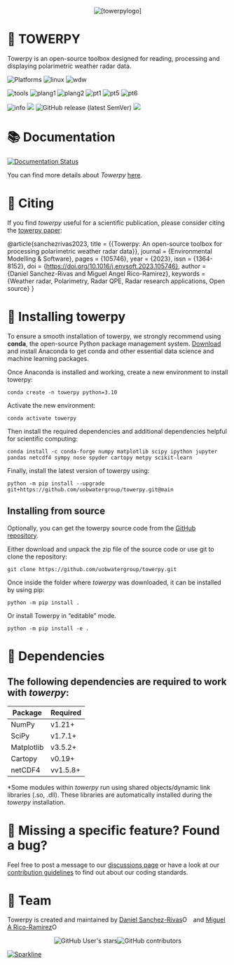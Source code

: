 <p align="center">
  <img src="https://github.com/uobwatergroup/towerpy/blob/main/towerpy/towerpy_logosd.png?raw=true" alt="[towerpylogo]"/>
</p>

# :satellite: TOWERPY
Towerpy is an open-source toolbox designed for reading, processing and displaying polarimetric weather radar data.

<p align="left">
  <img alt="Platforms" src="https://img.shields.io/badge/ =&nbsp&nbsp OS &nbsp&nbsp&nbsp;=-critical?style=for-the-badge" />
  <img alt="linux" src="https://img.shields.io/badge/Linux-FCC624?style=for-the-badge&logo=linux&logoColor=black"/>
  <img alt="wdw" src="https://img.shields.io/badge/Windows-0078D6?style=for-the-badge&logo=windows&logoColor=white"/>
</p>
<p align="left">
  <img alt="tools" src="https://img.shields.io/badge/= Tools =-critical?style=for-the-badge" />
  <img alt="plang1" src="https://img.shields.io/badge/Python-3776AB?style=for-the-badge&logo=python&logoColor=white"/>
  <img alt="plang2" src="https://img.shields.io/badge/C-00599C?style=for-the-badge&logo=c&logoColor=white"/>
  <img alt="pt1" src="https://img.shields.io/badge/conda-342B029.svg?&style=for-the-badge&logo=anaconda&logoColor=white"/> 
  <img alt="pt5" src="https://img.shields.io/badge/Numpy-777BB4?style=for-the-badge&logo=numpy&logoColor=white"/>
  <img alt="pt6" src="https://img.shields.io/badge/SciPy-654FF0?style=for-the-badge&logo=SciPy&logoColor=white"/>
</p>
<p align="left">
  <img alt="info" src="https://img.shields.io/badge/=&nbsp Info &nbsp;=-critical?style=for-the-badge"/>
  <a href="https://github.com/uobwatergroup/towerpy/blob/main/LICENSE"><img src="https://img.shields.io/badge/License-GPL%20v3.0-yellow.svg?style=for-the-badge&logo=gnuprivacyguard"/></a>
  <img alt="GitHub release (latest SemVer)" src="https://img.shields.io/github/v/release/uobwatergroup/towerpy?style=for-the-badge">
  <a href="https://doi.org/10.1016/j.envsoft.2023.105746"><img src="https://img.shields.io/badge/DOI-10.1016/j.envsoft.2023.105746-important?style=for-the-badge&logo=creativecommons"/></a>
  
</p>


# :books: Documentation
[![Documentation Status](https://readthedocs.org/projects/towerpy/badge/?version=latest)](https://towerpy.readthedocs.io/en/latest/?badge=latest)

You can find more details about _Towerpy_ [here](https://towerpy.readthedocs.io/en/latest/).

# :speech_balloon: Citing
If you find _towerpy_ useful for a scientific publication, please consider citing the [towerpy paper](https://doi.org/10.1016/j.envsoft.2023.105746):

@article{sanchezrivas2023,
	title = {{Towerpy: An open-source toolbox for processing polarimetric weather radar data}},
	journal = {Environmental Modelling & Software},
	pages = {105746},
	year = {2023},
	issn = {1364-8152},
	doi = {https://doi.org/10.1016/j.envsoft.2023.105746},
	author = {Daniel Sanchez-Rivas and Miguel Angel Rico-Ramirez},
	keywords = {Weather radar, Polarimetry, Radar QPE, Radar research applications, Open source}
	}

# :hammer: Installing towerpy
To ensure a smooth installation of towerpy, we strongly recommend using **conda**, the open-source Python package management system. [Download](https://www.anaconda.com/) and install Anaconda to get conda and other essential data science and machine learning packages.

Once Anaconda is installed and working, create a new environment to install towerpy:

``conda create -n towerpy python=3.10``

Activate the new environment: 

``conda activate towerpy``

Then install the required dependencies and additional dependencies helpful for scientific computing:

``conda install -c conda-forge numpy matplotlib scipy ipython jupyter pandas netcdf4 sympy nose spyder cartopy metpy scikit-learn``

Finally, install the latest version of towerpy using:

``python -m pip install --upgrade git+https://github.com/uobwatergroup/towerpy.git@main``

## Installing from source

Optionally, you can get the towerpy source code from the [GitHub repository](https://github.com/uobwatergroup/towerpy). 

Either download and unpack the zip file of the source code or use git to clone the repository:

``git clone https://github.com/uobwatergroup/towerpy.git``

Once inside the folder where _towerpy_ was downloaded, it can be installed by using pip:

`` python -m pip install . ``

Or install Towerpy in “editable” mode.

`` python -m pip install -e . ``

# :snake: Dependencies

## The following dependencies are required to work with _towerpy_:

Package | Required
------------ | -------------
NumPy | v1.21+
SciPy | v1.7.1+
Matplotlib | v3.5.2+
Cartopy | v0.19+
netCDF4 | vv1.5.8+

\*Some modules within _towerpy_ run using shared objects/dynamic link libraries (.so, .dll). These libraries are automatically installed during the _towerpy_ installation.


# :thought_balloon: Missing a specific feature? Found a bug?
Feel free to post a message to our [discussions page](https://github.com/uobwatergroup/towerpy/discussions) or have a look at our [contribution guidelines](.github/CONTRIBUTING.md) to find out about our coding standards.

# :construction_worker: Team
Towerpy is created and maintained by 
[Daniel Sanchez-Rivas](https://scholar.google.com/citations?user=NQSB5-8AAAAJ&hl=en)<a itemprop="sameAs" content="https://orcid.org/0000-0001-9356-6641" href="https://orcid.org/0000-0001-9356-6641" target="orcid.widget" rel="me noopener noreferrer" style="vertical-align:top;"><img src="https://orcid.org/sites/default/files/images/orcid_16x16.png" style="width:1em;margin-right:.5em;" alt="ORCID iD icon"></a></div> and [Miguel A Rico-Ramirez](https://research-information.bris.ac.uk/en/persons/miguel-a-rico-ramirez)<a itemprop="sameAs" content="https://orcid.org/0000-0002-8885-4582" href="https://orcid.org/0000-0002-8885-4582" target="orcid.widget" rel="me noopener noreferrer" style="vertical-align:top;"><img src="https://orcid.org/sites/default/files/images/orcid_16x16.png" style="width:1em;margin-right:.5em;" alt="ORCID iD icon"></a></div>

<p align="center">
  <img alt="GitHub User's stars" src="https://img.shields.io/github/stars/uobwatergroup?style=social"><img alt="GitHub contributors" src="https://img.shields.io/github/contributors/uobwatergroup/towerpy">
</p>

[![Sparkline](https://stars.medv.io/uobwatergroup/towerpy.svg)](https://stars.medv.io/uobwatergroup/towerpy)

